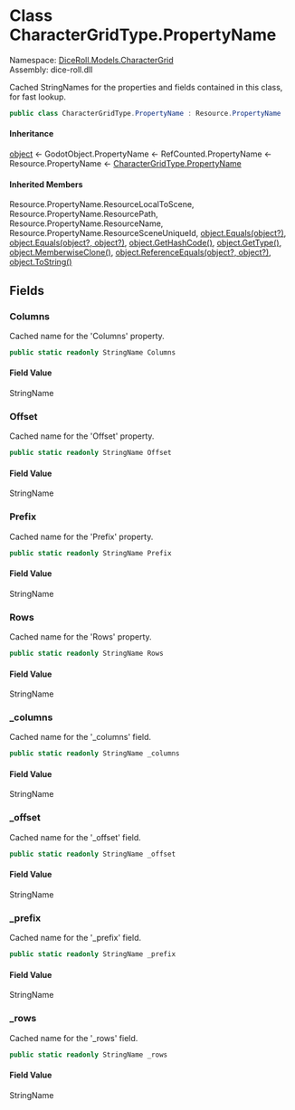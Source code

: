 # <a id="DiceRoll_Models_CharacterGrid_CharacterGridType_PropertyName"></a> Class CharacterGridType.PropertyName

Namespace: [DiceRoll.Models.CharacterGrid](DiceRoll.Models.CharacterGrid.md)  
Assembly: dice\-roll.dll  

Cached StringNames for the properties and fields contained in this class, for fast lookup.

```csharp
public class CharacterGridType.PropertyName : Resource.PropertyName
```

#### Inheritance

[object](https://learn.microsoft.com/dotnet/api/system.object) ← 
GodotObject.PropertyName ← 
RefCounted.PropertyName ← 
Resource.PropertyName ← 
[CharacterGridType.PropertyName](DiceRoll.Models.CharacterGrid.CharacterGridType.PropertyName.md)

#### Inherited Members

Resource.PropertyName.ResourceLocalToScene, 
Resource.PropertyName.ResourcePath, 
Resource.PropertyName.ResourceName, 
Resource.PropertyName.ResourceSceneUniqueId, 
[object.Equals\(object?\)](https://learn.microsoft.com/dotnet/api/system.object.equals\#system\-object\-equals\(system\-object\)), 
[object.Equals\(object?, object?\)](https://learn.microsoft.com/dotnet/api/system.object.equals\#system\-object\-equals\(system\-object\-system\-object\)), 
[object.GetHashCode\(\)](https://learn.microsoft.com/dotnet/api/system.object.gethashcode), 
[object.GetType\(\)](https://learn.microsoft.com/dotnet/api/system.object.gettype), 
[object.MemberwiseClone\(\)](https://learn.microsoft.com/dotnet/api/system.object.memberwiseclone), 
[object.ReferenceEquals\(object?, object?\)](https://learn.microsoft.com/dotnet/api/system.object.referenceequals), 
[object.ToString\(\)](https://learn.microsoft.com/dotnet/api/system.object.tostring)

## Fields

### <a id="DiceRoll_Models_CharacterGrid_CharacterGridType_PropertyName_Columns"></a> Columns

Cached name for the 'Columns' property.

```csharp
public static readonly StringName Columns
```

#### Field Value

 StringName

### <a id="DiceRoll_Models_CharacterGrid_CharacterGridType_PropertyName_Offset"></a> Offset

Cached name for the 'Offset' property.

```csharp
public static readonly StringName Offset
```

#### Field Value

 StringName

### <a id="DiceRoll_Models_CharacterGrid_CharacterGridType_PropertyName_Prefix"></a> Prefix

Cached name for the 'Prefix' property.

```csharp
public static readonly StringName Prefix
```

#### Field Value

 StringName

### <a id="DiceRoll_Models_CharacterGrid_CharacterGridType_PropertyName_Rows"></a> Rows

Cached name for the 'Rows' property.

```csharp
public static readonly StringName Rows
```

#### Field Value

 StringName

### <a id="DiceRoll_Models_CharacterGrid_CharacterGridType_PropertyName__columns"></a> \_columns

Cached name for the '_columns' field.

```csharp
public static readonly StringName _columns
```

#### Field Value

 StringName

### <a id="DiceRoll_Models_CharacterGrid_CharacterGridType_PropertyName__offset"></a> \_offset

Cached name for the '_offset' field.

```csharp
public static readonly StringName _offset
```

#### Field Value

 StringName

### <a id="DiceRoll_Models_CharacterGrid_CharacterGridType_PropertyName__prefix"></a> \_prefix

Cached name for the '_prefix' field.

```csharp
public static readonly StringName _prefix
```

#### Field Value

 StringName

### <a id="DiceRoll_Models_CharacterGrid_CharacterGridType_PropertyName__rows"></a> \_rows

Cached name for the '_rows' field.

```csharp
public static readonly StringName _rows
```

#### Field Value

 StringName

